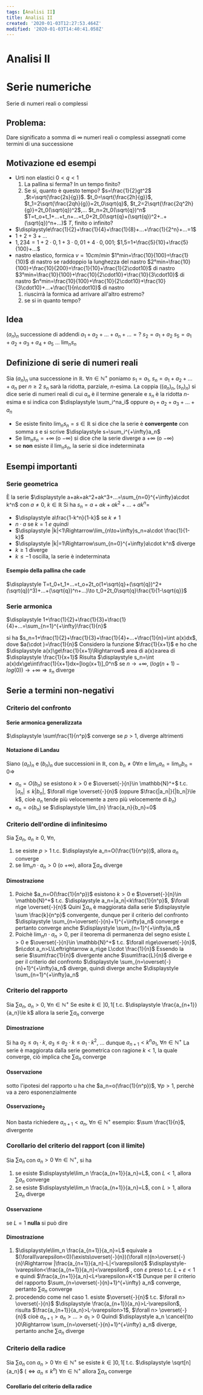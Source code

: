 ```yaml
---
tags: [Analisi II]
title: Analisi II
created: '2020-01-03T12:27:53.464Z'
modified: '2020-01-03T14:40:41.058Z'
---
```


# Analisi II

# Serie numeriche
Serie di numeri reali o complessi
## Problema:
Dare significato a somma di $\infty$ numeri reali o complessi assegnati come termini di una successione
## Motivazione ed esempi
+ Urti non elastici
$0<q<1$
  1. La pallina si ferma? In un tempo finito?
  2. Se si, quanto è questo tempo?
$s=\frac{1}{2}gt^2$ ,$t=\sqrt{\frac{2s}{g}}$.
$t_0=\sqrt{\frac{2h}{g}}$, $t_1=2\sqrt{\frac{2qh}{g}}=2t_0\sqrt{q}$, $t_2=2\sqrt{\frac{2q^2h}{g}}=2t_0(\sqrt{q})^2$,... 
$t_n=2t_0(\sqrt{q})^n$
$T=t_o+t_1+...+t_n+...=t_0+2t_0(\sqrt{q}+(\sqrt{q})^2+..+(\sqrt{q})^n+...)$
$T$, finito o infinito?
+ $\displaystyle\frac{1}{2}+\frac{1}{4}+\frac{1}{8}+...+\frac{1}{2^n}+...=1$
+ $1+2+3+...$
+ $1,234=1+2\cdot0,1+3\cdot0,01+4\cdot0,001$; $1,5=1+\frac{5}{10}+\frac{5}{100}+...$
+ nastro elastico, formica
$v=10cm/min$
$1°min=\frac{10}{100}=\frac{1}{10}$ di nastro
se raddoppio la lunghezza del nastro
$2°min=\frac{10}{100}+\frac{10}{200}=\frac{1}{10}+\frac{1}{2\cdot10}$ di nastro
$3°min=\frac{10}{100}+\frac{10}{2\cdot10}+\frac{10}{3\cdot10}$ di nastro
$n°min=\frac{10}{100}+\frac{10}{2\cdot10}+\frac{10}{3\cdot10}+...+\frac{1}{n\cdot10}$ di nastro
  1. riuscirrà la formica ad arrivare all'altro estremo?
  2. se si in quanto tempo?

## Idea
$(a_n)_n$ successione di addendi
$a_1+a_2+...+a_n+...=?$
$s_2=a_1+a_2$
$s_5=a_1+a_2+a_3+a_4+a_5$
...
$\displaystyle \lim_n s_n$

## Definizione di serie di numeri reali
Sia $(a_n)_n$ una successione in $\mathbb{R}$. $\forall n\in\mathbb{N}^+$ poniamo $s_1=a_1$, $s_n=a_1+a_2+...+a_n$ per $n\ge2$
$s_n$ sarà la ridotta, parziale, $n$-esima.
La coppia $((a_n)_n, (s_n)_n)$ si dice serie di numeri reali di cui $a_n$ è il termine generale e $s_n$ è la ridotta $n$-esima e si indica con $\displaystyle \sum_i^na_i$ oppure $a_1+a_2+a_3+...+a_n$
+ Se esiste finito $\displaystyle\lim_n s_n=s\in\mathbb{R}$ si dice che la serie è __convergente__ con somma $s$ e si scrive $\displaystyle s=\sum_i^{+\infty}a_n$
+ Se $\displaystyle\lim_n s_n=+\infty$ (o $-\infty$) si dice che la serie diverge a $+\infty$ (o $-\infty$)
+ se __non__ esiste il $\displaystyle\lim_n s_n$, la serie si dice indeterminata

## Esempi importanti
### Serie geometrica
È la serie $\displaystyle a+ak+ak^2+ak^3+...=\sum_{n=0}^{+\infty}a\cdot k^n$
con $a\neq0$, $k\in\mathbb{R}$
Si ha $s_n=a+ak+ak^2+...+ak^n=$
+ $\displaystyle a\frac{1-k^n}{1-k}$ se $k\neq1$
+ $\displaystyle n\cdot a$ se $k=1$
_e quindi_
+ $\displaystyle |k|<1\Rightarrow\lim_{n\to+\infty}s_n=a\cdot \frac{1}{1-k}$
+ $\displaystyle |k|=1\Rightarrow\sum_{n=0}^{+\infty}a\cdot k^n$ diverge
+ $\displaystyle k\ge1$ diverge
+ $\displaystyle k\le-1$ oscilla, la serie è indeterminata

#### Esempio della pallina che cade
$\displaystyle T=t_0+t_1+...=t_o+2t_o(1+\sqrt{q}+(\sqrt{q})^2+(\sqrt{q})^3)+...+(\sqrt{q})^n+...)\to t_0+2t_0\sqrt{q}\frac{1}{1-\sqrt{q}}$
### Serie armonica
$\displaystyle 1+\frac{1}{2}+\frac{1}{3}+\frac{1}{4}+...=\sum_{n=1}^{+\infty}\frac{1}{n}$

si ha $s_n=1+\frac{1}{2}+\frac{1}{3}+\frac{1}{4}+...+\frac{1}{n}=\int a(x)dx$, dove $a(\cdot )=\frac{1}{n}$
Considero la funzione $\frac{1}{x+1}$ e ho che $\displaystyle a(x)\ge\frac{1}{x+1}\Rightarrow$ area di a(x)$\ge$area di $\displaystyle \frac{1}{x+1}$
Risulta $\displaystyle s_n=\int a(x)dx\ge\int\frac{1}{x+1}dx=[log(x+1)]_0^n$
se $\displaystyle n\to +\infty$, $(log(n+1)-log(0))\to +\infty\Rightarrow s_n$ diverge

## Serie a termini non-negativi
### Criterio del confronto
#### Serie armonica generalizzata
$\displaystyle \sum\frac{1}{n^p}$ converge se $p>1$, diverge altrimenti

#### Notazione di Landau
Siano $(a_n)_n$ e $(b_n)_n$ due successioni in $\mathbb{R}$, con $b_n\neq0\forall n$ e $\displaystyle \lim_na_n=\lim_nb_n=0\Rightarrow$ 
+ $a_n=O(b_n)$ se esistono $k>0$
e $\overset{-}{n}\in \mathbb{N}^+$ t.c. $|a_n|\le k|b_n|$, $\forall n\ge \overset{-}{n}$ (oppure $\frac{|a_n|}{|b_n|}\le k$, cioè $a_n$ tende più velocemente a zero più velocemente di $b_n$)
+  $a_n=o(b_n)$ se $\displaystyle \lim_{n} \frac{a_n}{b_n}=0$


### Criterio dell'ordine di infinitesimo
Sia $\sum a_n$, $a_n\ge 0$, $\forall n$,
1. se esiste $p>1$ t.c. $\displaystyle a_n=O(\frac{1}{n^p})$, allora $a_n$ converge
2. se $\displaystyle \lim_n n\cdot a_n>0$ (o $+\infty$), allora $\sum a_n$ diverge
#### Dimostrazione
1. Poichè $a_n=O(\frac{1}{n^p})$ esistono $k>0$ e $\overset{-}{n}\in \mathbb{N}^+$ t.c. $\displaystyle a_n=|a_n|<k\frac{1}{n^p}$, $\forall n\ge \overset{-}{n}$
Quini $\displaystyle \sum a_n$ è maggiorata dalla serie $\displaystyle \sum \frac{k}{n^p}$ convergente, dunque per il criterio del confronto $\displaystyle \sum_{n=\overset{-}{n}+1}^{+\infty}a_n$ converge e pertanto converge anche $\displaystyle \sum_{n=1}^{+\infty}a_n$
2. Poichè $\displaystyle \lim_{n} n\cdot a_n>0$, per il teorema di permanenza del segno esiste $L>0$ e $\overset{-}{n}\in \mathbb{N}^+$ t.c. $\forall n\ge\overset{-}{n}$,  $n\cdot a_n>L\Leftrightarrow a_n\ge L\cdot \frac{1}{n}$
Essendo la serie $\sum\frac{1}{n}$ divergente anche $\sum\frac{L}{n}$ diverge e per il criterio del confronto $\displaystyle \sum_{n=\overset{-}{n}+1}^{+\infty}a_n$ diverge, quindi diverge anche $\displaystyle \sum_{n=1}^{+\infty}a_n$
### Criterio del rapporto
Sia $\sum a_n$, $a_n>0$, $\forall n\in\mathbb{N}^+$
Se esite $k\in ]0,1[$ t.c. $\displaystyle \frac{a_{n+1}}{a_n}\le k$
allora la serie $\sum a_n$ converge
#### Dimostrazione
Si ha $a_2\le  a_1\cdot k$, $a_3\le a_2\cdot k\le a_1\cdot k^2$, ...
dunque $\displaystyle a_{n+1}<k^n a_1$,  $\forall n\in\mathbb{N}^+$
La serie è maggiorata dalla serie geometrica con ragione $k<1$, la quale converge, ciò implica che $\sum a_n$ converge
#### Osservazione
sotto l'ipotesi del rapporto u ha che $a_n=o(\frac{1}{n^p})$, $\forall p>1$, perchè va a zero esponenzialmente
#### Osservazione$_2$
Non basta richiedere $a_{n+1}<a_n$,  $\forall n\in\mathbb{N}^+$
esempio: $\sum \frac{1}{n}$, divergente
### Corollario del criterio del rapport (con il limite)
Sia $\sum a_n$ con $a_n>0$ $\forall n\in\mathbb{N}^+$, si ha
1. se esiste  $\displaystyle\lim_n  \frac{a_{n+1}}{a_n}=L$, con $L<1$, allora $\sum a_n$ converge
2. se esiste  $\displaystyle\lim_n  \frac{a_{n+1}}{a_n}=L$, con $L>1$, allora $\sum a_n$ diverge
#### Osservazione
se $L=1$ __nulla__ si può dire 

#### Dimostrazione
1. $\displaystyle\lim_n \frac{a_{n+1}}{a_n}=L$ equivale a 
$(\forall\varepsilon<0)(\exists\overset{-}{n})(\forall n)(n>\overset{-}{n}\Rightarrow |\frac{a_{n+1}}{a_n}-L|<\varepsilon)$
$\displaystyle-\varepsilon<\frac{a_{n+1}}{a_n}<\varepsilon$ , con $\varepsilon$ preso t.c. $L+\varepsilon<1$
e quindi $\frac{a_{n+1}}{a_n}<L+\varepsilon=K<1$
Dunque per il criterio del rapporto $\sum_{n=\overset{-}{n}+1}^{+\infty} a_n$ converge, pertanto $\sum a_n$ converge
2. procedendo come nel caso 1. esiste $\overset{-}{n}$ t.c. $\forall n> \overset{-}{n}$
$\displaystyle \frac{a_{n+1}}{a_n}>L-\varepsilon$, risulta $\frac{a_{n+1}}{a_n}>L-\varepsilon>1$, $\forall n> \overset{-}{n}$
cioè $a_{n+1}>a_n>...>a_1>0$
Quindi $\displaystyle a_n \cancel{\to }0\Rightarrow \sum_{n=\overset{-}{n}+1}^{+\infty} a_n$ diverge, pertanto anche $\sum a_n$ diverge

### Criterio della radice
Sia $\sum a_n$ con $a_n>0$  $\forall n\in\mathbb{N}^+$
se esiste $k\in ]0,1[$ t.c. $\displaystyle \sqrt[n]{a_n}$ ($\Leftrightarrow a_n\le  k^n$)  $\forall n\in\mathbb{N}^+$ allora $\sum a_n$ converge

#### Corollario del criterio della radice




